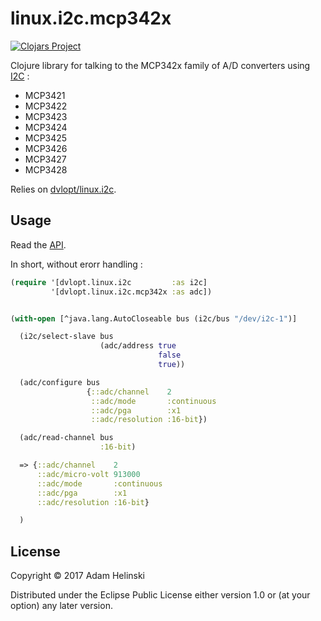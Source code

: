# linux.i2c.mcp342x

[![Clojars
Project](https://img.shields.io/clojars/v/dvlopt/linux.i2c.mcp342x.svg)](https://clojars.org/dvlopt/linux.i2c.mcp342x)

Clojure library for talking to the MCP342x family of A/D converters using
[I2C](https://en.wikipedia.org/wiki/I%C2%B2C) :

- MCP3421
- MCP3422
- MCP3423
- MCP3424
- MCP3425
- MCP3426
- MCP3427
- MCP3428

Relies on [dvlopt/linux.i2c](https://github.com/dvlopt/linux.i2c.clj).

## Usage

Read the
[API](https://dvlopt.github.io/doc/clojure/dvlopt/linux.i2c.mcp342x/index.html).

In short, without erorr handling :

```clj
(require '[dvlopt.linux.i2c         :as i2c]
         '[dvlopt.linux.i2c.mcp342x :as adc])


(with-open [^java.lang.AutoCloseable bus (i2c/bus "/dev/i2c-1")]

  (i2c/select-slave bus
                    (adc/address true
                                 false
                                 true))

  (adc/configure bus
                 {::adc/channel    2
                  ::adc/mode       :continuous
                  ::adc/pga        :x1
                  ::adc/resolution :16-bit})

  (adc/read-channel bus
                    :16-bit)

  => {::adc/channel    2
      ::adc/micro-volt 913000
      ::adc/mode       :continuous
      ::adc/pga        :x1
      ::adc/resolution :16-bit}

  )
```

## License

Copyright © 2017 Adam Helinski

Distributed under the Eclipse Public License either version 1.0 or (at
your option) any later version.
